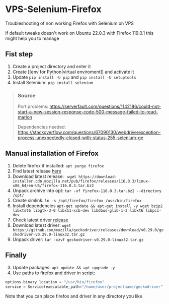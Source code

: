 # VPS-Selenium-Firefox
Troubleshooting of non working Firefox with Selenium on VPS

If default tweaks doesn't work on Ubuntu 22.0.3 with Firefox 119.0.1 this might help you to manage

## Fist step
1. Create a project directory and enter it
2. Create [[env for Python|virtual enviroment]] and activate it
3. Update `pip install -U pip` and `pip install -U setuptools`
4. Install Selenium: `pip install selenium`

> ### Source
> Port problems: https://serverfault.com/questions/1142186/could-not-start-a-new-session-response-code-500-message-failed-to-read-marion
> 
> Dependencies needed: https://stackoverflow.com/questions/67090130/webdriverexception-process-unexpectedly-closed-with-status-255-selenium-ge

## Manual installation of Firefox
1. Delete firefox if installed: `apt purge firefox`
2. Find latest release [here](https://download-installer.cdn.mozilla.net/pub/firefox/releases/) 
3. Download latest release: `
wget https://download-installer.cdn.mozilla.net/pub/firefox/releases/116.0.3/linux-x86_64/en-US/firefox-116.0.3.tar.bz2`
4. Unpack archive into opt: `tar -xf firefox-116.0.3.tar.bz2 --directory /opt/`
5. Create simlink: `ln -s /opt/firefox/firefox /usr/bin/firefox`
6. Install dependencies `apt-get update && apt-get install -y wget bzip2 libxtst6 libgtk-3-0 libx11-xcb-dev libdbus-glib-1-2 libxt6 libpci-dev`
7. Check latest driver [release](https://github.com/mozilla/geckodriver/releases/)
8. Download latest driver: `wget https://github.com/mozilla/geckodriver/releases/download/v0.29.0/geckodriver-v0.29.0-linux32.tar.gz`
9. Unpack driver: `tar -xzvf geckodriver-v0.29.0-linux32.tar.gz`

## Finally
3. Update packages: `apt update && apt upgrade -y`
4. Use paths to firefox and driver in script:
```python
options.binary_location = "/usr/bin/firefox"
service = Service(executable_path="/home/user/projectname/geckodriver")
```

Note that you can place firefox and driver in any directory you like
